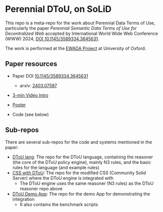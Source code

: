 Perennial DToU, on SoLiD
======

This repo is a meta-repo for the work about Perennial Data Terms of Use, particularly the paper *Perennial Semantic Data Terms of Use for Decentralized Web* accepted by International World Wide Web Conference (WWW) 2024, [DOI 10.1145/3589334.3645631](https://doi.org/10.1145/3589334.3645631).

The work is performed at the [EWADA Project](https://ewada.ox.ac.uk/) at University of Oxford.

## Paper resources

- Paper DOI [10.1145/3589334.3645631](https://doi.org/10.1145/3589334.3645631)
  - arxiv: [2403.07587](https://arxiv.org/abs/2403.07587)

- [3-min Video Intro](https://www.youtube.com/watch?v=ERFZdnOq09Y)

- [Poster](./Poster-WWW2024.pdf)

- Code (see below)

## Sub-repos

There are several sub-repos for the code and systems mentioned in the paper:

- [DToU lang](https://github.com/renyuneyun/dtou-lang): The repo for the DToU language, containing the reasoner (the core of the DToU policy engine), mainly N3 rules, and the basic rules for the language (and example rules)
- [CSS with DToU](https://github.com/renyuneyun/CommunitySolidServer): The repo for the modified CSS (Community Solid Server) where the DToU engine is integrated with
  - The DToU engine uses the same reasoner (N3 rules) as the DToU reasoner repo above
- [DToU Demo App](https://github.com/renyuneyun/dtou-demo-app): The repo for the demo App for demonstrating the integration
  - It also contains the benchmark scripts
